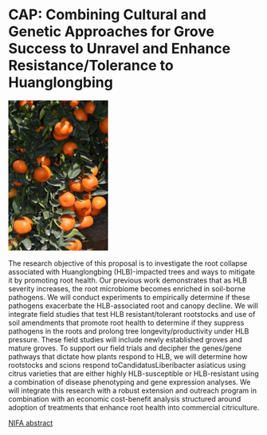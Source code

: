 # CAP: Combining Cultural and Genetic Approaches for Grove Success to Unravel and Enhance Resistance/Tolerance to Huanglongbing

![Citrus photo](/images/citrus1.jpg)

The research objective of this proposal is to investigate the root collapse associated with Huanglongbing (HLB)-impacted trees and ways to mitigate it by promoting root health. Our previous work demonstrates that as HLB severity increases, the root microbiome becomes enriched in soil-borne pathogens. We will conduct experiments to empirically determine if these pathogens exacerbate the HLB-associated root and canopy decline. We will integrate field studies that test HLB resistant/tolerant rootstocks and use of soil amendments that promote root health to determine if they suppress pathogens in the roots and prolong tree longevity/productivity under HLB pressure. These field studies will include newly established groves and mature groves. To support our field trials and decipher the genes/gene pathways that dictate how plants respond to HLB, we will determine how rootstocks and scions respond toCandidatusLiberibacter asiaticus using citrus varieties that are either highly HLB-susceptible or HLB-resistant using a combination of disease phenotyping and gene expression analyses. We will integrate this research with a robust extension and outreach program in combination with an economic cost-benefit analysis structured around adoption of treatments that enhance root health into commercial citriculture.


[NIFA abstract](https://cris.nifa.usda.gov/cgi-bin/starfinder/0?path=fastlink1.txt&id=anon&pass=&search=R=90282&format=WEBFMT6NT)

